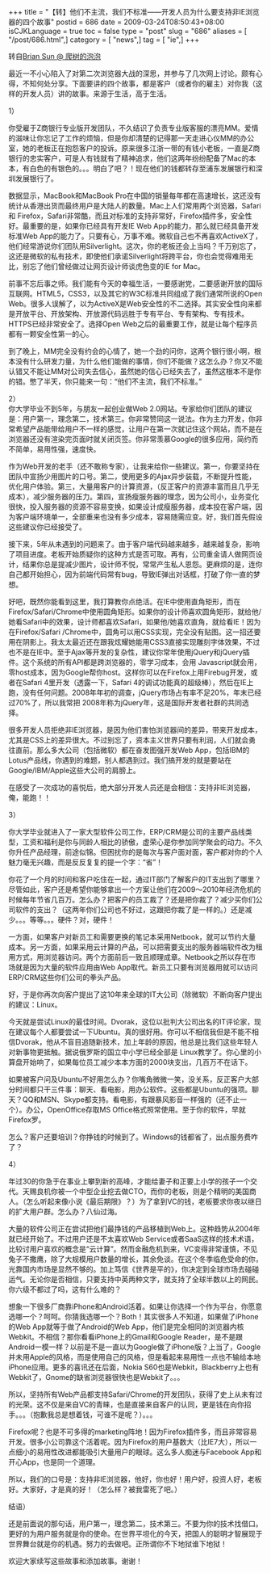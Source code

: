 +++
title = "【转】他们不主流，我们不标准——开发人员为什么要支持非IE浏览器的四个故事"
postid = 686
date = 2009-03-24T08:50:43+08:00
isCJKLanguage = true
toc = false
type = "post"
slug = "686"
aliases = [ "/post/686.html",]
category = [ "news",]
tag = [ "ie",]
+++


转自[Brian Sun @ 爬树的泡泡](http://www.briansun.com)

最近一不小心陷入了对第二次浏览器大战的深思，并参与了几次网上讨论。颇有心得，不知何处分享。下面要讲的四个故事，都是客户（或者你的雇主）对你我（这样的开发人员）讲的故事。来源于生活，高于生活。

1）  

你受雇于Z商银行专业版开发团队，不久结识了负责专业版客服的漂亮MM。爱情的滋味让你忘记了工作的烦恼，但是你却清楚的记得那一天走进心仪MM的办公室，她的老板正在抱怨客户的投诉。原来很多江浙一带的有钱小老板，一直是Z商银行的忠实客户，可是人有钱就有了精神追求，他们这两年纷纷配备了Mac的本本，有白色的有银色的。。。明白了吧？！现在他们的钱都转存至浦东发展银行和深圳发展银行了。

数据显示，MacBook和MacBook
Pro在中国的销量每年都在高速增长，这还没有统计从香港出货而最终用户是大陆人的数量。Mac上人们常用两个浏览器，Safari和
Firefox，Safari非常酷，而且对标准的支持非常好，Firefox插件多，安全性好。最重要的是，如果你已经具有开发IE
Web App的能力，那么就已经具备开发标准Web
App的能力了。只要有心，万事不难。微软自己也不再喜欢ActiveX了，他们经常游说你们团队用Silverlight。这次，你的老板还会上当吗？千万别忘了，这还是微软的私有技术，即使他们承诺Silverlight将跨平台，你也会觉得难用无比，别忘了他们曾经做过让网页设计师谈虎色变的IE
for Mac。  
<!--more-->  

前事不忘后事之师。我们能有今天的幸福生活，一要感谢党，二要感谢开放的国际互联网。HTML5，CSS3，以及其它的W3C标准共同组成了我们通常所说的Open
Web。很多人误解了，以为ActiveX是Web安全性的不二选择。其实安全性向来都是开放平台、开放架构、开放源代码远胜于专有平台、专有架构、专有技术。HTTPS已经非常安全了。选择Open
Web之后的最重要工作，就是让每个程序员都有一颗安全性第一的心。

到了晚上，MM完全没有约会的心情了，她一个劲的问你，这两个银行很小啊，根本没有什么研发力量，为什么他们能做的事情，你们不能做？这怎么办？你又不能认错又不能让MM对公司失去信心，虽然她的信心已经失去了，虽然这根本不是你的错。憋了半天，你只能来一句：“他们不主流，我们不标准。”

2）  
你大学毕业不到5年，与朋友一起创业做Web
2.0网站。专家给你们团队的建议是：用户第一，理念第二，技术第三。你非常赞同这一说法。作为主力开发，你非常希望产品能带给用户不一样的感觉，让用户在第一次就记住这个网站，而不是在浏览器还没有渲染完页面时就关闭页签。你非常羡慕Google的很多应用，简约而不简单，易用性强，速度快。

作为Web开发的老手（还不敢称专家），让我来给你一些建议。第一，你要坚持在团队中宣扬少用图片的口号。第二，使用更多的Ajax异步装载，不断提升性能，优化用户体验。第三，大量用客户的计算资源，（反正客户的资源丰富而且几乎无成本），减少服务器的压力。第四，宣扬瘦服务器的理念，因为公司小，业务变化很快，投入服务器的资源不容易变换，如果设计成瘦服务器，成本投在客户端，因为客户端环境单一，全部重来也没有多少成本，容易随需应变。好，我们首先假设这些建议你已经接受了。

接下来，5年从未遇到的问题来了。由于客户端代码越来越多，越来越复杂，影响了项目进度。老板开始质疑你的这种方式是否可取。再有，公司重金请人做网页设计，结果你总是提减少图片，设计师不悦，常常产生私人恩怨。更麻烦的是，连你自己都开始担心，因为前端代码常有bug，导致IE弹出对话框，打破了你一直的梦想。

好吧，既然你能看到这里，我打算教你点绝活。在IE中使用直角矩形，而在Firefox/Safari/Chrome中使用圆角矩形。如果你的设计师喜欢圆角矩形，就给他/她看Safari中的效果，设计师都喜欢Safari，如果他/她喜欢直角，就给看IE！因为在Firefox/Safari
/Chrome中，圆角可以用CSS实现，完全没有贴图。这一招还要用在阴影上。我太太最近还在跟我炫耀她能用CSS3直接实现雕刻字体效果，不过也不是在IE中。至于Ajax等开发的复杂性，建议你常年使用jQuery和jQuery插件。这个系统的所有API都是跨浏览器的，零学习成本，会用
Javascript就会用，零host成本，因为Google帮你host。这样你可以在Firefox上用Firebug开发，或者在Safari
4里开发（透露一下，Safari
4的调试功能真的超级棒），然后在IE上跑，没有任何问题。2008年年初的调查，jQuery市场占有率不足20%，年末已经过70%了，所以我常把
2008年称为jQuery年，这是国际开发者社群的共同选择。

很多开发人员拒绝非IE浏览器，是因为他们害怕浏览器间的差异，带来开发成本，尤其是CSS上的差异很大。不过别忘了，资本主义世界只要有利润，人们就会勇往直前。那么多大公司（包括微软）都在奋发图强开发Web
App，包括IBM的Lotus产品线，你遇到的难题，别人都遇到过。我们搞开发的就是要站在Google/IBM/Apple这些大公司的肩膀上。

在感受了一次成功的喜悦后，绝大部分开发人员还是会相信：支持非IE浏览器，俺，能跑！！

3）  

你大学毕业就进入了一家大型软件公司工作，ERP/CRM是公司的主要产品线类型，工资和福利是你与同龄人相比的骄傲，虚荣心是你参加同学聚会的动力。不久你升任产品经理，前途似锦。但困扰你的是每次与客户面对面，客户都对你的个人魅力毫无兴趣，而是反反复复的提一个字：“省”！

你花了一个月的时间和客户吃住在一起，通过IT部门了解客户的IT支出到了哪里？尽管如此，客户还是希望你能够拿出一个方案让他们在2009～2010年经济危机的时候每年节省几百万。怎么办？把客户的员工裁了？还是把你裁了？减少买你们公司软件的支出？（这两年你们公司也不好过，这跟把你裁了是一样的。）还是减少。。。等等。。。硬件？对，硬件！

一方面，如果客户对新员工和需要更换的笔记本采用Netbook，就可以节约大量成本。另一方面，如果采用云计算的产品，可以把需要支出的服务器端软件改为租用方式，用浏览器访问。两个方面前后一致且顺理成章。Netbook之所以存在市场就是因为大量的软件应用由Web
App取代。新员工只要有浏览器用就可以访问ERP/CRM这些你们公司的拳头产品。

好，于是你再次向客户提出了这10年来全球的IT大公司（除微软）不断向客户提出的建议：Linux。

今天就是尝试Linux的最佳时间。Dvorak，这位以批判大公司出名的IT评论家，现在建议每个人都要尝试一下Ubuntu。真的很好用。你可以不相信我但是不能不相信Dvorak，他从不盲目追随新技术，加上年龄的原因，他总是比我们这些年轻人对新事物更抵触。据说俄罗斯的国立中小学已经全部是
Linux教学了。你心里的小算盘开始响了，如果每位员工减少本本方面的2000块支出，几百万不在话下。

如果被客户问及Ubuntu不好用怎么办？你嘴角微微一笑，没关系，反正客户大部分时间都只干三件事：聊天、看电影，用办公软件。这些都是Ubuntu的强项。聊天？QQ和MSN、Skype都支持。看电影，有跟暴风影音一样强的（还不止一个）。办公，OpenOffice存取MS
Office格式照常使用。至于你的软件，早就Firefox罗。

怎么？客户还要培训？你挣钱的时候到了。Windows的钱都省了，出点服务费咋了？

4）  

年过30的你急于在事业上攀到新的高峰，才能给妻子和正要上小学的孩子一个交代。天赐良机你被一个中型企业挖去做CTO，而你的老板，则是个精明的美国商人。（怎么听起来像小说《最后期限》？）为了拿到VC的钱，老板要求你夜以继日的扩大用户群。怎么办？八仙过海。

大量的软件公司正在尝试把他们最挣钱的产品移植到Web上。这种趋势从2004年就已经开始了。不过用户还是不太喜欢Web
Service或者SaaS这样的技术术语，比较讨用户喜欢的概念是“云计算”。然而金融危机到来，VC变得非常谨慎，不见兔子不撒鹰，除了大规模用户数量的增长，其余免谈。在这个冬季临危受命的你，光靠国内市场是显然不够的。加上笃信《世界是平的》，你决定到全球市场去碰碰运气。无论你是否相信，只要支持中英两种文字，就支持了全球半数以上的网民。你六级不都过了吗，这有什么难的？

想象一下很多厂商靠iPhone和Android活着。如果让你选择一个作为平台，你愿意选哪一个？呵呵。你猜我选哪一个？Both！其实很多人不知道，如果做了iPhone的Web
App就等于做了Android的Web
App，他们是完全相同的浏览器内核Webkit。不相信？那你看看iPhone上的Gmail和Google
Reader，是不是跟Android一模一样？以前是不是一直以为Google做了iPhone版？上当了，Google并未用Apple的风格，而是使用自己的风格，但是看起来易用性一点也不输给本地iPhone应用。更多的喜讯还在后面，Nokia
S60也是Webkit，Blackberry上也有Webkit了，Gnome的缺省浏览器很快也是Webkit了。。。

所以，坚持所有Web产品都支持Safari/Chrome的开发团队，获得了史上从未有过的光荣。这不仅是来自VC的青睐，也是直接来自客户的认同，更是钱在向你招手。。。（抱歉我总是想着钱，可谁不是呢？）。。。

Firefox呢？也是不可多得的marketing阵地！因为Firefox插件多，而且非常容易开发。很多小公司靠这个活着呢。因为Firefox的用户基数大（比IE7大），所以一点细小的易用性改进都能吸引大量用户的眼球。这么多人痴迷与Facebook
App和开心App，也是同一个道理。

所以，我们的口号是：支持非IE浏览器，他好，你也好！用户好，投资人好，老板好。大家好，才是真的好！（怎么样？被我雷死了吧。）

结语）

还是前面说的那句话，用户第一，理念第二，技术第三。不要为你的技术找借口。更好的为用户服务就是你的使命。在世界平坦化的今天，把国人的聪明才智展现于世界舞台就是你的机遇。努力的去做吧。正所谓你不下地狱谁下地狱！

欢迎大家续写这些故事和添加故事。谢谢！

